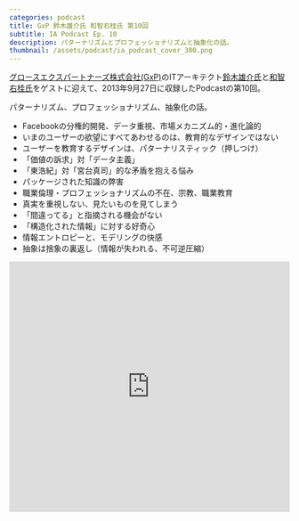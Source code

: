 ```yaml
---
categories: podcast
title: GxP 鈴木雄介氏 和智右桂氏 第10回
subtitle: IA Podcast Ep. 10
description: パターナリズムとプロフェッショナリズムと抽象化の話。
thumbnail: /assets/podcast/ia_podcast_cover_300.png
---
```


[グロースエクスパートナーズ株式会社(GxP)](http://www.gxp.co.jp/)のITアーキテクト[鈴木雄介氏](https://twitter.com/yusuke_arclamp)と[和智右桂氏](https://twitter.com/digitalsoul0124)をゲストに迎えて、2013年9月27日に収録したPodcastの第10回。

パターナリズム、プロフェッショナリズム、抽象化の話。

- Facebookの分権的開発、データ重視、市場メカニズム的・進化論的
- いまのユーザーの欲望にすべてあわせるのは、教育的なデザインではない
- ユーザーを教育するデザインは、パターナリスティック（押しつけ）
- 「価値の訴求」対「データ主義」
- 「東浩紀」対「宮台真司」的な矛盾を抱える悩み
- パッケージされた知識の弊害
- 職業倫理・プロフェッショナリズムの不在、宗教、職業教育
- 真実を重視しない、見たいものを見てしまう
- 「間違ってる」と指摘される機会がない
- 「構造化された情報」に対する好奇心
- 情報エントロピーと、モデリングの快感
- 抽象は捨象の裏返し（情報が失われる、不可逆圧縮）

<iframe width="100%" height="450" scrolling="no" frameborder="no" src="https://w.soundcloud.com/player/?url=https%3A//api.soundcloud.com/tracks/283580774&amp;auto_play=false&amp;hide_related=false&amp;show_comments=true&amp;show_user=true&amp;show_reposts=false&amp;visual=true"></iframe>
